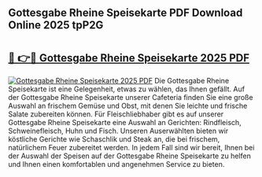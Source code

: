 ## Gottesgabe Rheine Speisekarte PDF Download Online 2025 tpP2G

# <h2><a href="http://gc8g7u.nevu.top/?p=Gottesgabe+Rheine+Speisekarte">🔗 👉🔴 Gottesgabe Rheine Speisekarte 2025 PDF</a></h2>

[![Gottesgabe Rheine Speisekarte 2025 PDF](https://i.imgur.com/dBaPXMq.png)](http://gc8g7u.nevu.top/?p=Gottesgabe+Rheine+Speisekarte)
Die Gottesgabe Rheine Speisekarte ist eine Gelegenheit, etwas zu wählen, das Ihnen gefällt. Auf der Gottesgabe Rheine Speisekarte unserer Cafeteria finden Sie eine große Auswahl an frischem Gemüse und Obst, mit denen Sie leichte und frische Salate zubereiten können. Für Fleischliebhaber gibt es auf unserer Gottesgabe Rheine Speisekarte eine Auswahl an Gerichten: Rindfleisch, Schweinefleisch, Huhn und Fisch. Unseren Auserwählten bieten wir köstliche Gerichte wie Schaschlik und Steak an, die bei frischem, natürlichem Feuer zubereitet werden. In jedem Fall sind wir bereit, Ihnen bei der Auswahl der Speisen auf der Gottesgabe Rheine Speisekarte zu helfen und Ihnen einen komfortablen und angenehmen Service zu bieten.
